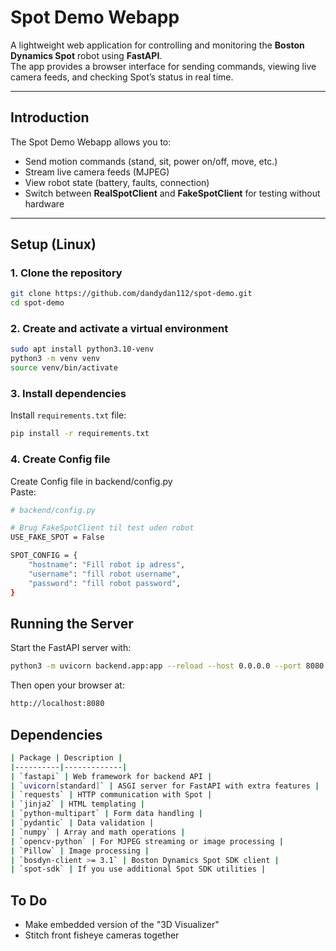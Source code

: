 #  Spot Demo Webapp

A lightweight web application for controlling and monitoring the **Boston Dynamics Spot** robot using **FastAPI**.  
The app provides a browser interface for sending commands, viewing live camera feeds, and checking Spot’s status in real time.

---

## Introduction

The Spot Demo Webapp allows you to:
- Send motion commands (stand, sit, power on/off, move, etc.)
- Stream live camera feeds (MJPEG)
- View robot state (battery, faults, connection)
- Switch between **RealSpotClient** and **FakeSpotClient** for testing without hardware

---

## Setup (Linux)

### 1. Clone the repository
```bash
git clone https://github.com/dandydan112/spot-demo.git
cd spot-demo
```

### 2. Create and activate a virtual environment
```bash
sudo apt install python3.10-venv
python3 -m venv venv
source venv/bin/activate
```

### 3. Install dependencies
Install `requirements.txt` file:
```bash
pip install -r requirements.txt
```

### 4. Create Config file
Create Config file in backend/config.py  
Paste:
```bash
# backend/config.py

# Brug FakeSpotClient til test uden robot
USE_FAKE_SPOT = False

SPOT_CONFIG = {
    "hostname": "Fill robot ip adress",   
    "username": "fill robot username",         
    "password": "fill robot password",  
}
```


## Running the Server

Start the FastAPI server with:
```bash
python3 -m uvicorn backend.app:app --reload --host 0.0.0.0 --port 8080
```

Then open your browser at:
```bash
http://localhost:8080
```

##  Dependencies

```bash
| Package | Description |
|----------|-------------|
| `fastapi` | Web framework for backend API |
| `uvicorn[standard]` | ASGI server for FastAPI with extra features |
| `requests` | HTTP communication with Spot |
| `jinja2` | HTML templating |
| `python-multipart` | Form data handling |
| `pydantic` | Data validation |
| `numpy` | Array and math operations |
| `opencv-python` | For MJPEG streaming or image processing |
| `Pillow` | Image processing |
| `bosdyn-client >= 3.1` | Boston Dynamics Spot SDK client |
| `spot-sdk` | If you use additional Spot SDK utilities |

```


## To Do

- Make embedded version of the "3D Visualizer"
- Stitch front fisheye cameras together

